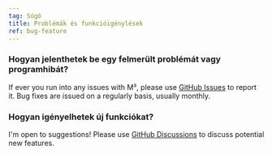 ```yaml
---
tag: Súgó
title: Problémák és funkcióigénylések
ref: bug-feature
---
```


### Hogyan jelenthetek be egy felmerült problémát vagy programhibát?

If ever you run into any issues with M³, please use [GitHub Issues]({{site.github}}/issues/new?labels=bug,from+app&template=bug_report.md) to report it. Bug fixes are issued on a regularly basis, usually monthly.

### Hogyan igényelhetek új funkciókat?

I'm open to suggestions! Please use [GitHub Discussions]({{site.github}}/discussions) to discuss potential new features.
